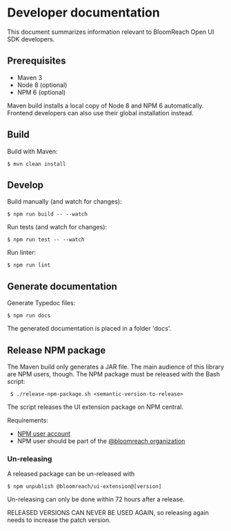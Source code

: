 # Developer documentation

This document summarizes information relevant to BloomReach Open UI SDK developers.

## Prerequisites

* Maven 3
* Node 8 (optional)
* NPM 6 (optional)

Maven build installs a local copy of Node 8 and NPM 6 automatically.
Frontend developers can also use their global installation instead. 

## Build

Build with Maven:

    $ mvn clean install 
    
## Develop

Build manually (and watch for changes):

    $ npm run build -- --watch
    
Run tests (and watch for changes):

    $ npm run test -- --watch

Run linter:

    $ npm run lint
    
## Generate documentation

Generate Typedoc files:

    $ npm run docs
    
The generated documentation is placed in a folder 'docs'.

## Release NPM package

The Maven build only generates a JAR file. The main audience of this library are NPM users, though.
The NPM package must be released with the Bash script:

     $ ./release-npm-package.sh <semantic-version-to-release>
     
The script releases the UI extension package on NPM central.

Requirements:
- [NPM user account](https://www.npmjs.com/login)
- NPM user should be part of the [@bloomreach organization](https://www.npmjs.com/settings/bloomreach/members)

### Un-releasing

A released package can be un-released with 

    $ npm unpublish @bloomreach/ui-extension@[version]

Un-releasing can only be done within 72 hours after a release.

RELEASED VERSIONS CAN NEVER BE USED AGAIN, so releasing again needs to increase the patch version.
